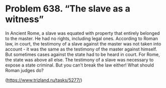 # Problem 638. “The slave as a witness”

In Ancient Rome, a slave was equated with property that entirely belonged to the master. He had no rights, including legal ones. According to Roman law, in court, the testimony of a slave against the master was not taken into account - it was the same as the testimony of the master against himself. But sometimes cases against the state had to be heard in court. For Rome, the state was above all else. The testimony of a slave was necessary to expose a state criminal. But you can’t break the law either! What should Roman judges do?

(https://www.trizland.ru/tasks/5277/)